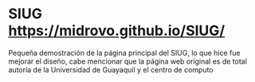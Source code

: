 # SIUG https://midrovo.github.io/SIUG/
Pequeña demostración de la página principal del SIUG, lo que hice fue mejorar el diseño, cabe mencionar que la página web original es de total autoría de la Universidad de Guayaquil y el centro de computo
